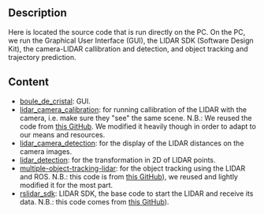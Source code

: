 ## Description

Here is located the source code that is run directly on the PC. On the PC, we run the Graphical User Interface (GUI), the LIDAR SDK (Software Design Kit), the camera-LIDAR callibration and detection, and object tracking and trajectory prediction.

## Content 

* [boule_de_cristal](https://github.com/INSA-GEI/geiflix/tree/2022_diskdastardly/catkin_ws_pc/src/boule_de_cristal): GUI.
* [lidar_camera_calibration](https://github.com/INSA-GEI/geiflix/tree/2022_diskdastardly/catkin_ws_pc/src/lidar_camera_calibration): for running callibration of the LIDAR with the camera, i.e. make sure they "see" the same scene. N.B.: We reused the code from [this GitHub](https://github.com/heethesh/lidar_camera_calibration). We modified it heavily though in order to adapt to our means and resources.
* [lidar_camera_detection](https://github.com/INSA-GEI/geiflix/tree/2022_diskdastardly/catkin_ws_pc/src/lidar_camera_detection): for the display of the LIDAR distances on the camera images.
* [lidar_detection](https://github.com/INSA-GEI/geiflix/tree/2022_diskdastardly/catkin_ws_pc/src/lidar_detection): for the transformation in 2D of LIDAR points.
* [multiple-object-tracking-lidar](https://github.com/INSA-GEI/geiflix/tree/2022_diskdastardly/catkin_ws_pc/src/multiple-object-tracking-lidar): for the object tracking using the LIDAR and ROS. N.B.: this code is from [this GitHub](https://github.com/praveen-palanisamy/multiple-object-tracking-lidar)), we reused and lightly modified it for the most part.
* [rslidar_sdk](https://github.com/INSA-GEI/geiflix/tree/2022_diskdastardly/catkin_ws_pc/src/rslidar_sdk): LIDAR SDK, the base code to start the LIDAR and receive its data. N.B.: this code comes from [this GitHub](https://github.com/RoboSense-LiDAR/rslidar_sdk)).
